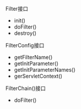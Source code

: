 Filter接口
- init()
- doFilter()
- destroy()

FilterConfig接口
- getFilterName()
- getInitParameter()
- getInitParameterNames()
- gerServletContext()

FilterChain()接口
- doFilter()
